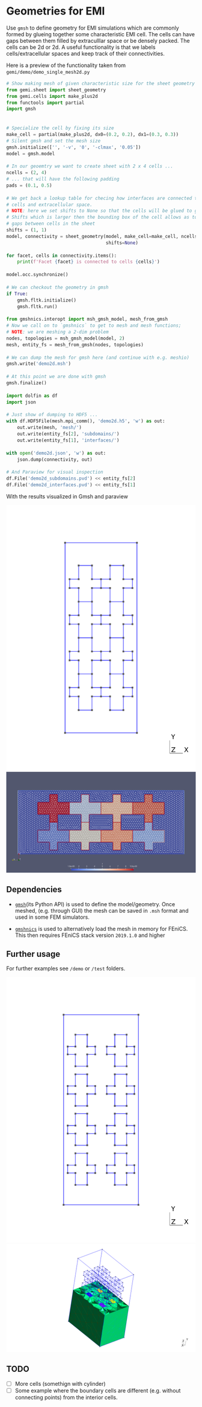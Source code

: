 # Geometries for EMI
Use `gmsh` to define geometry for EMI simulations which are commonly formed
by glueing together some characteristic EMI cell. The cells can have gaps
between them filled by extraculllar space or be densely packed. The cells can
be 2d or 2d. A useful functionality is that we labels cells/extracellular spaces
and keep track of their connectivities.

Here is a preview of the functionality taken from `gemi/demo/demo_single_mesh2d.py`
```python
# Show making mesh of given characteristic size for the sheet geometry
from gemi.sheet import sheet_geometry
from gemi.cells import make_plus2d
from functools import partial
import gmsh


# Specialize the cell by fixing its size
make_cell = partial(make_plus2d, dx0=(0.2, 0.2), dx1=(0.3, 0.3))
# Silent gmsh and set the mesh size
gmsh.initialize(['', '-v', '0', '-clmax', '0.05'])
model = gmsh.model

# In our geoemtry we want to create sheet with 2 x 4 cells ...
ncells = (2, 4)
# ... that will have the following padding
pads = (0.1, 0.5)

# We get back a lookup table for checing how interfaces are connected to
# cells and extracellular space.
# NOTE: here we set shifts to None so that the cells will be glued to gether.
# Shifts which is larger then the bounding box of the cell allows as to create
# gaps between cells in the sheet
shifts = (1, 1)
model, connectivity = sheet_geometry(model, make_cell=make_cell, ncells=ncells, pads=pads,
                                     shifts=None)

for facet, cells in connectivity.items():
    print(f'Facet {facet} is connected to cells {cells}')

model.occ.synchronize()

# We can checkout the geometry in gmsh
if True:
    gmsh.fltk.initialize()
    gmsh.fltk.run()

from gmshnics.interopt import msh_gmsh_model, mesh_from_gmsh
# Now we call on to `gmshnics` to get to mesh and mesh functions;
# NOTE: we are meshing a 2-dim problem
nodes, topologies = msh_gmsh_model(model, 2)
mesh, entity_fs = mesh_from_gmsh(nodes, topologies)

# We can dump the mesh for gmsh here (and continue with e.g. meshio)
gmsh.write('demo2d.msh')

# At this point we are done with gmsh
gmsh.finalize()

import dolfin as df
import json

# Just show of dumping to HDF5 ...
with df.HDF5File(mesh.mpi_comm(), 'demo2d.h5', 'w') as out:
    out.write(mesh, 'mesh/')
    out.write(entity_fs[2], 'subdomains/')
    out.write(entity_fs[1], 'interfaces/')        

with open('demo2d.json', 'w') as out:
    json.dump(connectivity, out)

# And Paraview for visual inspection
df.File('demo2d_subdomains.pvd') << entity_fs[2]
df.File('demo2d_interfaces.pvd') << entity_fs[1]
```

With the results visualized in Gmsh and paraview
  <p align="center">	    
    <img src="https://github.com/mirok/gemi/blob/master/doc/glued_2d.png">
    <img src="https://github.com/mirok/gemi/blob/master/doc/glued_2d_marking.png">    
  </p>


## Dependencies
- [`gmsh`](https://gitlab.onelab.info/gmsh/gmsh/-/blob/master/api/gmsh.py)(its Python API)
is used to define the model/geometry. Once meshed, (e.g. through GUI) the mesh
can be saved in `.msh` format and used in some FEM simulators.
* [`gmshnics`](https://github.com/MiroK/gmshnics) is used to alternatively load the
mesh in memory for FEniCS. This then requires FEniCS stack version `2019.1.0` and higher

## Further usage
For further examples see `/demo` or `/test` folders.
  <p align="center">	    
    <img src="https://github.com/mirok/gemi/blob/master/doc/gap_2d.png">
    <img src="https://github.com/mirok/gemi/blob/master/doc/glued_3d.png">    
  </p>


## TODO
- [ ] More cells (somethign with cylinder)
- [ ] Some example where the boundary cells are different (e.g. without connecting points)
      from the interior cells.
